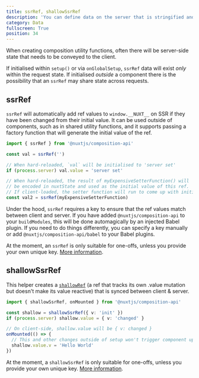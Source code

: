 ```yaml
---
title: ssrRef, shallowSsrRef
description: 'You can define data on the server that is stringified and hydrated on client-side.'
category: Data
fullscreen: True
position: 34
---
```


When creating composition utility functions, often there will be server-side state that needs to be conveyed to the client.

<alert>If initialised within `setup()` or via `onGlobalSetup`, `ssrRef` data will exist _only_ within the request state. If initialised _outside_ a component there is the possibility that an `ssrRef` may share state across requests.</alert>

## ssrRef

`ssrRef` will automatically add ref values to `window.__NUXT__` on SSR if they have been changed from their initial value. It can be used outside of components, such as in shared utility functions, and it supports passing a factory function that will generate the initial value of the ref.

```ts
import { ssrRef } from '@nuxtjs/composition-api'

const val = ssrRef('')

// When hard-reloaded, `val` will be initialised to 'server set'
if (process.server) val.value = 'server set'

// When hard-reloaded, the result of myExpensiveSetterFunction() will
// be encoded in nuxtState and used as the initial value of this ref.
// If client-loaded, the setter function will run to come up with initial value.
const val2 = ssrRef(myExpensiveSetterFunction)
```

<alert type="info">

Under the hood, `ssrRef` requires a key to ensure that the ref values match between client and server. If you have added `@nuxtjs/composition-api` to your `buildModules`, this will be done automagically by an injected Babel plugin. If you need to do things differently, you can specify a key manually or add `@nuxtjs/composition-api/babel` to your Babel plugins.

</alert>

<alert>

At the moment, an `ssrRef` is only suitable for one-offs, unless you provide your own unique key. [More information](/getting-started/gotchas#keyed-functions).

</alert>

## shallowSsrRef

This helper creates a [`shallowRef`](https://vue-composition-api-rfc.netlify.app/api.html#shallowref) (a ref that tracks its own .value mutation but doesn't make its value reactive) that is synced between client & server.

```ts
import { shallowSsrRef, onMounted } from '@nuxtjs/composition-api'

const shallow = shallowSsrRef({ v: 'init' })
if (process.server) shallow.value = { v: 'changed' }

// On client-side, shallow.value will be { v: changed }
onMounted(() => {
  // This and other changes outside of setup won't trigger component updates.
  shallow.value.v = 'Hello World'
})
```

<alert>

At the moment, a `shallowSsrRef` is only suitable for one-offs, unless you provide your own unique key. [More information](/getting-started/gotchas#keyed-functions).

</alert>
